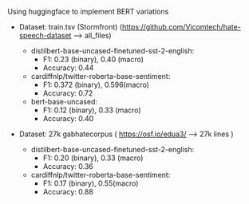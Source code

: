 Using huggingface to implement BERT variations


- Dataset: train.tsv (Stormfront) (https://github.com/Vicomtech/hate-speech-dataset --> all_files)
  - distilbert-base-uncased-finetuned-sst-2-english:
    - F1: 0.23 (binary), 0.40 (macro)
    - Accuracy: 0.44
  - cardiffnlp/twitter-roberta-base-sentiment:
    - F1: 0.372 (binary), 0.596(macro)
    - Accuracy: 0.72
  - bert-base-uncased:
    - F1: 0.12 (binary), 0.33 (macro)
    - Accuracy: 0.40


- Dataset: 27k gabhatecorpus ( https://osf.io/edua3/ --> 27k lines )
  - distilbert-base-uncased-finetuned-sst-2-english:
    - F1: 0.20 (binary), 0.33 (macro)
    - Accuracy: 0.36
  - cardiffnlp/twitter-roberta-base-sentiment:
    - F1: 0.17 (binary), 0.55(macro)
    - Accuracy: 0.88




